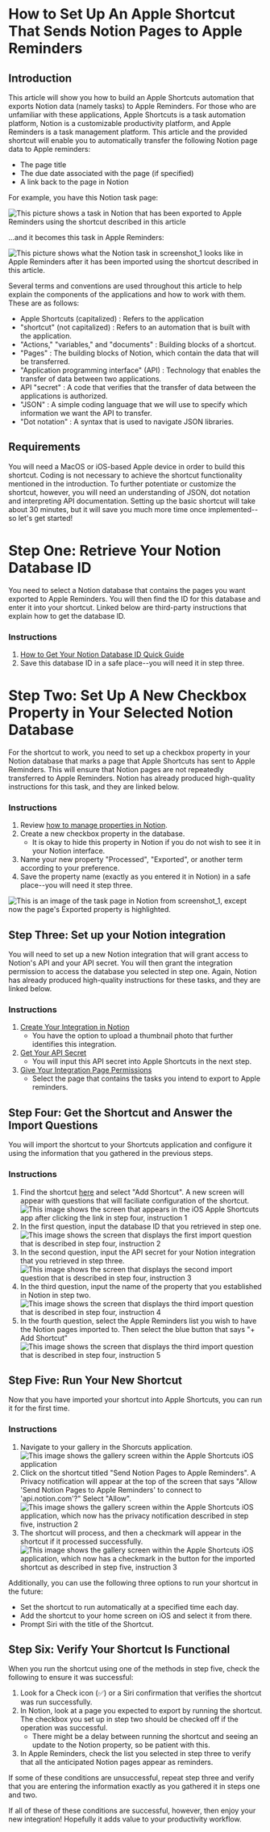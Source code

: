 # How to Set Up An Apple Shortcut That Sends Notion Pages to Apple Reminders 

## Introduction

This article will show you how to build an Apple Shortcuts automation that exports Notion data (namely tasks) to Apple Reminders. For those who are unfamiliar with these applications, Apple Shortcuts is a task automation platform, Notion is a customizable productivity platform, and Apple Reminders is a task management platform. This article and the provided shortcut will enable you to automatically transfer the following Notion page data to Apple reminders:

- The page title
- The due date associated with the page (if specified)
- A link back to the page in Notion

For example, you have this Notion task page:

![This picture shows a task in Notion that has been exported to Apple Reminders using the shortcut described in this article](Screenshot_1.jpg)

...and it becomes this task in Apple Reminders:

![This picture shows what the Notion task in screenshot_1 looks like in Apple Reminders after it has been imported using the shortcut described in this article.](Screenshot_2.png)

Several terms and conventions are used throughout this article to help explain the components of the applications and how to work with them. These are as follows:

- Apple Shortcuts (capitalized)
  : Refers to the application
- "shortcut" (not capitalized)
  : Refers to an automation that is built with the application. 
- "Actions," "variables," and "documents"
  : Building blocks of a shortcut.
- "Pages"
  : The building blocks of Notion, which contain the data that will be transferred.
- "Application programming interface" (API)
  : Technology that enables the transfer of data between two applications.
- API "secret"
  : A code that verifies that the transfer of data between the applications is authorized. 
- "JSON"
  : A simple coding language that we will use to specify which information we want the API to transfer.
- "Dot notation"
  : A syntax that is used to navigate JSON libraries.

## Requirements

You will need a MacOS or iOS-based Apple device in order to build this shortcut. Coding is not necessary to achieve the shortcut functionality mentioned in the introduction. To further potentiate or customize the shortcut, however, you will need an understanding of JSON, dot notation and interpreting API documentation. Setting up the basic shortcut will take about 30 minutes, but it will save you much more time once implemented--so let's get started! 

# Step One: Retrieve Your Notion Database ID

You need to select a Notion database that contains the pages you want exported to Apple Reminders. You will then find the ID for this database and enter it into your shortcut. Linked below are third-party instructions that explain how to get the database ID. 

### Instructions

1. [How to Get Your Notion Database ID Quick Guide](https://notiondemy.com/notion-database-id/) 
2. Save this database ID in a safe place--you will need it in step three.

# Step Two: Set Up A New Checkbox Property in Your Selected Notion Database 

For the shortcut to work, you need to set up a checkbox property in your Notion database that marks a page that Apple Shortcuts has sent to Apple Reminders. This will ensure that Notion pages are not repeatedly transferred to Apple Reminders. Notion has already produced high-quality instructions for this task, and they are linked below. 

### Instructions

1. Review [how to manage properties in Notion](https://www.notion.so/help/database-properties#managing-properties). 
2. Create a new checkbox property in the database.
    - It is okay to hide this property in Notion if you do not wish to see it in your Notion interface. 
3. Name your new property "Processed", "Exported", or another term according to your preference.  
4. Save the property name (exactly as you entered it in Notion) in a safe place--you will need it step three.

![This is an image of the task page in Notion from screenshot_1, except now the page's Exported property is highlighted.](Screenshot_3.jpg)

## Step Three: Set up your Notion integration

You will need to set up a new Notion integration that will grant access to Notion's API and your API secret. You will then grant the integration permission to access the database you selected in step one. Again, Notion has already produced high-quality instructions for these tasks, and they are linked below.

### Instructions

1. [Create Your Integration in Notion](https://developers.notion.com/docs/create-a-notion-integration#create-your-integration-in-notion)
    - You have the option to upload a thumbnail photo that further identifies this integration.
2. [Get Your API Secret](https://developers.notion.com/docs/create-a-notion-integration#get-your-api-secret)
    - You will input this API secret into Apple Shortcuts in the next step.
3. [Give Your Integration Page Permissions](https://developers.notion.com/docs/create-a-notion-integration#give-your-integration-page-permissions)
    - Select the page that contains the tasks you intend to export to Apple reminders.

## Step Four: Get the Shortcut and Answer the Import Questions

You will import the shortcut to your Shortcuts application and configure it using the information that you gathered in the previous steps. 

### Instructions

1. Find the shortcut [here](https://www.icloud.com/shortcuts/f19be2c14e18423ca5176fb1005fd285) and select "Add Shortcut". A new screen will appear with questions that will faciliate configuration of the shortcut. ![This image shows the screen that appears in the iOS Apple Shortcuts app after clicking the link in step four, instruction 1](Screenshot_4.PNG)
2.  In the first question, input the database ID that you retrieved in step one. ![This image shows the screen that displays the first import question that is described in step four, instruction 2](screenshot_5.PNG)
3.  In the second question, input the API secret for your Notion integration that you retrieved in step three. ![This image shows the screen that displays the second import question that is described in step four, instruction 3](Screenshot_6.PNG) 
4.  In the third question, input the name of the property that you established in Notion in step two. ![This image shows the screen that displays the third import question that is described in step four, instruction 4](Screenshot_7.PNG)
5.  In the fourth question, select the Apple Reminders list you wish to have the Notion pages imported to. Then select the blue button that says "+ Add Shortcut" ![This image shows the screen that displays the third import question that is described in step four, instruction 5](Screenshot_8.PNG)

## Step Five: Run Your New Shortcut

Now that you have imported your shortcut into Apple Shortcuts, you can run it for the first time. 

### Instructions

1. Navigate to your gallery in the Shorcuts application. ![This image shows the gallery screen within the Apple Shortcuts iOS application](Screenshot_9.PNG)
2.  Click on the shortcut titled "Send Notion Pages to Apple Reminders". A Privacy notification will appear at the top of the screen that says "Allow 'Send Notion Pages to Apple Reminders' to connect to 'api.notion.com'?" Select "Allow". ![This image shows the gallery screen within the Apple Shortcuts iOS application, which now has the privacy notification described in step five, instruction 2](Screenshot_10.PNG)
3. The shortcut will process, and then a checkmark will appear in the shortcut if it processed successfully.
![This image shows the gallery screen within the Apple Shortcuts iOS application, which now has a checkmark in the button for the imported shortcut as described in step five, instruction 3](Screenshot_11.PNG)

Additionally, you can use the following three options to run your shortcut in the future: 

- Set the shortcut to run automatically at a specified time each day.
- Add the shortcut to your home screen on iOS and select it from there.
- Prompt Siri with the title of the Shortcut.

## Step Six: Verify Your Shortcut Is Functional

When you run the shortcut using one of the methods in step five, check the following to ensure it was successful:

1. Look for a Check icon (&#9989;) or a Siri confirmation that verifies the shortcut was run successfully.
3. In Notion, look at a page you expected to export by running the shortcut. The checkbox you set up in step two should be checked off if the operation was successful.
    - There might be a delay between running the shortcut and seeing an update to the Notion property, so be patient with this. 
4. In Apple Reminders, check the list you selected in step three to verify that all the anticipated Notion pages appear as reminders. 

If some of these conditions are unsuccessful, repeat step three and verify that you are entering the information exactly as you gathered it in steps one and two.

If all of these of these conditions are successful, however, then enjoy your new integration! Hopefully it adds value to your productivity workflow. 
